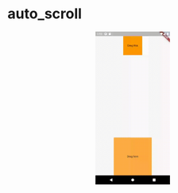 # auto_scroll

<p align="center">
<img alt="Auto Scroll" width="150" src="https://github.com/pshanmukha/draggable_widgets/blob/master/assets/draggable.gif">
</p>
